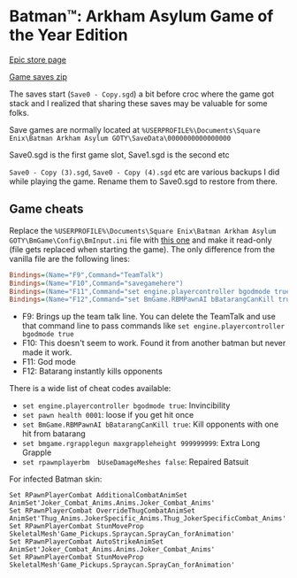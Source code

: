 # Batman™: Arkham Asylum Game of the Year Edition

[Epic store page](https://www.epicgames.com/store/en-US/product/batman-arkham-asylum/home)

[Game saves zip](./Batman.Arkham.Asylum.Saves.zip)

The saves start (`Save0 - Copy.sgd`) a bit before croc where the game got stack and I realized that sharing these saves may be valuable for some folks.

Save games are normally located at `%USERPROFILE%\Documents\Square Enix\Batman Arkham Asylum GOTY\SaveData\0000000000000000`

Save0.sgd is the first game slot, Save1.sgd is the second etc

`Save0 - Copy (3).sgd`, `Save0 - Copy (4).sgd` etc are various backups I did while playing the game. Rename them to Save0.sgd to restore from there.


## Game cheats

Replace the `%USERPROFILE%\Documents\Square Enix\Batman Arkham Asylum GOTY\BmGame\Config\BmInput.ini` file with [this one](./BmInput.ini) and make it read-only (file gets replaced when starting the game). The only difference from the vanilla file are the following lines:

``` ini
Bindings=(Name="F9",Command="TeamTalk")
Bindings=(Name="F10",Command="savegamehere")
Bindings=(Name="F11",Command="set engine.playercontroller bgodmode true")
Bindings=(Name="F12",Command="set BmGame.RBMPawnAI bBatarangCanKill true")
```

- F9: Brings up the team talk line. You can delete the TeamTalk and use that command line to pass commands like `set engine.playercontroller bgodmode true`
- F10: This doesn't seem to work. Found it from another batman but never made it work.
- F11: God mode
- F12: Batarang instantly kills opponents

There is a wide list of cheat codes available:
- `set engine.playercontroller bgodmode true`: Invincibility
- `set pawn health 0001`: loose if you get hit once
- `set BmGame.RBMPawnAI bBatarangCanKill true`: Kill opponents with one hit from batarang
- `set bmgame.rgrapplegun maxgrappleheight 999999999`: Extra Long Grapple
- `set rpawnplayerbm  bUseDamageMeshes false`: Repaired Batsuit

For infected Batman skin:
```
Set RPawnPlayerCombat AdditionalCombatAnimSet AnimSet'Joker_Combat_Anims.Anims.Joker_Combat_Anims'
Set RPawnPlayerCombat OverrideThugCombatAnimSet AnimSet'Thug_Anims.JokerSpecific_Anims.Thug_JokerSpecificCombat_Anims'
Set RPawnPlayerCombat StunMoveProp SkeletalMesh'Game_Pickups.Spraycan.SprayCan_forAnimation'
Set RPawnPlayerCombat AutoStrikeAnimSet AnimSet'Joker_Combat_Anims.Anims.Joker_Combat_Anims'
Set RPawnPlayerCombat StunMoveProp SkeletalMesh'Game_Pickups.Spraycan.SprayCan_forAnimation'
```
